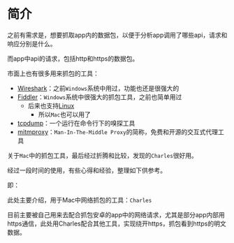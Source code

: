 # 简介

之前有需求是，想要抓取app内的数据包，以便于分析app调用了哪些api，请求和响应分别是什么。

而app中api的请求，包括http和https的数据包。

市面上也有很多用来抓包的工具：

* [Wireshark](https://www.wireshark.org)：之前`Windows`系统中用过，功能也还是很强大的
* [Fiddler](https://www.telerik.com/fiddler)：`Windows`系统中很强大的抓包工具，之前也简单用过
  * 后来也支持[Linux](http://telerik-fiddler.s3.amazonaws.com/fiddler/fiddler-linux.zip)
    * 所以`Mac`也可以用了
* [tcpdump](https://www.tcpdump.org)：一个运行在命令行下的嗅探工具
* [mitmproxy](https://mitmproxy.org)：`Man-In-The-Middle Proxy`的简称，免费和开源的交互式代理工具

关于`Mac`中的抓包工具，最后经过折腾和比较，发现的`Charles`很好用。

经过一段时间的使用，有些心得和经验，整理如下供参考。

即：

此处主要介绍，用于Mac中网络抓包的工具：`Charles`

目前主要被自己用来去配合抓包安卓的app中的网络请求，尤其是部分app内部用https通信，此处用Charles配合其他工具，实现绕开https，抓包看到https的明文数据。
